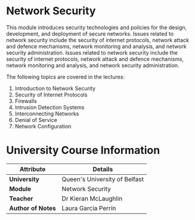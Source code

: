# Network Security

This module introduces security technologies and policies for the design, development, and deployment of secure networks. Issues related to network security include the security of internet protocols, network attack and defence mechanisms, network monitoring and analysis, and network security administration. Issues related to network security include the security of internet protocols, network attack and defence mechanisms, network monitoring and analysis, and network security administration.

The following topics are covered in the lectures:

1. Introduction to Network Security
2. Security of Internet Protocols
3. Firewalls
4. Intrusion Detection Systems
5. Interconnecting Networks
6. Denial of Service
7. Network Configuration

# University Course Information

| Attribute           | Details                       |
|---------------------|-------------------------------|
| **University**      | Queen's University of Belfast |
| **Module**          | Network Security              |
| **Teacher**         | Dr Kieran McLaughlin          |
| **Author of Notes** | Laura García Perrín           |


